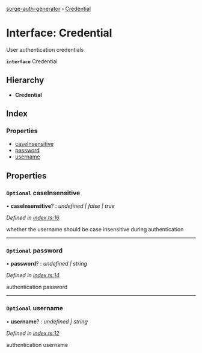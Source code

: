 [surge-auth-generator](../README.md) › [Credential](credential.md)

# Interface: Credential

User authentication credentials

**`interface`** Credential

## Hierarchy

* **Credential**

## Index

### Properties

* [caseInsensitive](credential.md#optional-caseinsensitive)
* [password](credential.md#optional-password)
* [username](credential.md#optional-username)

## Properties

### `Optional` caseInsensitive

• **caseInsensitive**? : *undefined | false | true*

*Defined in [index.ts:16](https://github.com/laudep/surge-auth-generator/blob/06616bd/src/index.ts#L16)*

whether the username should be case insensitive during authentication

___

### `Optional` password

• **password**? : *undefined | string*

*Defined in [index.ts:14](https://github.com/laudep/surge-auth-generator/blob/06616bd/src/index.ts#L14)*

authentication password

___

### `Optional` username

• **username**? : *undefined | string*

*Defined in [index.ts:12](https://github.com/laudep/surge-auth-generator/blob/06616bd/src/index.ts#L12)*

authentication username

